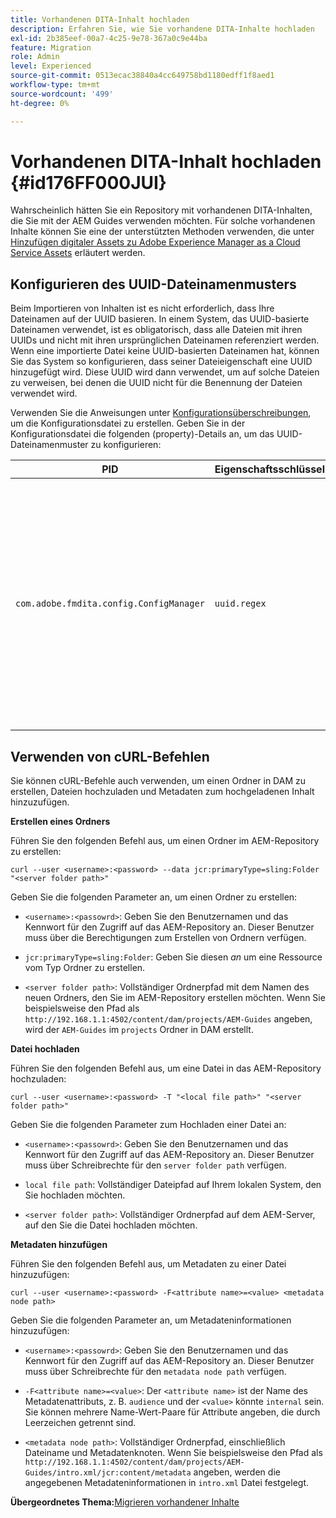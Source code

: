 ```yaml
---
title: Vorhandenen DITA-Inhalt hochladen
description: Erfahren Sie, wie Sie vorhandene DITA-Inhalte hochladen
exl-id: 2b385eef-00a7-4c25-9e78-367a0c9e44ba
feature: Migration
role: Admin
level: Experienced
source-git-commit: 0513ecac38840a4cc649758bd1180edff1f8aed1
workflow-type: tm+mt
source-wordcount: '499'
ht-degree: 0%

---
```


# Vorhandenen DITA-Inhalt hochladen {#id176FF000JUI}

Wahrscheinlich hätten Sie ein Repository mit vorhandenen DITA-Inhalten, die Sie mit der AEM Guides verwenden möchten. Für solche vorhandenen Inhalte können Sie eine der unterstützten Methoden verwenden, die unter [Hinzufügen digitaler Assets zu Adobe Experience Manager as a Cloud Service Assets](https://experienceleague.adobe.com/docs/experience-manager-cloud-service/assets/manage/add-assets.html?lang=de) erläutert werden.

## Konfigurieren des UUID-Dateinamenmusters

Beim Importieren von Inhalten ist es nicht erforderlich, dass Ihre Dateinamen auf der UUID basieren. In einem System, das UUID-basierte Dateinamen verwendet, ist es obligatorisch, dass alle Dateien mit ihren UUIDs und nicht mit ihren ursprünglichen Dateinamen referenziert werden. Wenn eine importierte Datei keine UUID-basierten Dateinamen hat, können Sie das System so konfigurieren, dass seiner Dateieigenschaft eine UUID hinzugefügt wird. Diese UUID wird dann verwendet, um auf solche Dateien zu verweisen, bei denen die UUID nicht für die Benennung der Dateien verwendet wird.

Verwenden Sie die Anweisungen unter [Konfigurationsüberschreibungen](download-install-additional-config-override.md#), um die Konfigurationsdatei zu erstellen. Geben Sie in der Konfigurationsdatei die folgenden \(property\)-Details an, um das UUID-Dateinamenmuster zu konfigurieren:

| PID | Eigenschaftsschlüssel | Eigenschaftswert |
|---|------------|--------------|
| `com.adobe.fmdita.config.ConfigManager` | `uuid.regex` | Zeichenfolge, die den Regex für das UUID-Dateinamenmuster angibt. <br> Wenn eine Datei nicht dem angegebenen Muster folgt, wird eine UUID zur -Eigenschaft der Datei hinzugefügt und alle Verweise auf die Datei werden mit der der Datei zugewiesenen UUID aktualisiert. <br> **Standardwert**: `"^GUID-(?<id>.*)"` |

## Verwenden von cURL-Befehlen

Sie können cURL-Befehle auch verwenden, um einen Ordner in DAM zu erstellen, Dateien hochzuladen und Metadaten zum hochgeladenen Inhalt hinzuzufügen.

**Erstellen eines Ordners**

Führen Sie den folgenden Befehl aus, um einen Ordner im AEM-Repository zu erstellen:

```
curl --user <username>:<password> --data jcr:primaryType=sling:Folder "<server folder path>"
```

Geben Sie die folgenden Parameter an, um einen Ordner zu erstellen:

- `<username>:<passowrd>`: Geben Sie den Benutzernamen und das Kennwort für den Zugriff auf das AEM-Repository an. Dieser Benutzer muss über die Berechtigungen zum Erstellen von Ordnern verfügen.

- `jcr:primaryType=sling:Folder`: Geben Sie diesen *an* um eine Ressource vom Typ Ordner zu erstellen.

- `<server folder path>`: Vollständiger Ordnerpfad mit dem Namen des neuen Ordners, den Sie im AEM-Repository erstellen möchten. Wenn Sie beispielsweise den Pfad als `http://192.168.1.1:4502/content/dam/projects/AEM-Guides` angeben, wird der `AEM-Guides` im `projects` Ordner in DAM erstellt.


**Datei hochladen**

Führen Sie den folgenden Befehl aus, um eine Datei in das AEM-Repository hochzuladen:

```
curl --user <username>:<password> -T "<local file path>" "<server folder path>"
```

Geben Sie die folgenden Parameter zum Hochladen einer Datei an:

- `<username>:<passowrd>`: Geben Sie den Benutzernamen und das Kennwort für den Zugriff auf das AEM-Repository an. Dieser Benutzer muss über Schreibrechte für den `server folder path` verfügen.

- ``local file path``: Vollständiger Dateipfad auf Ihrem lokalen System, den Sie hochladen möchten.

- `<server folder path>`: Vollständiger Ordnerpfad auf dem AEM-Server, auf den Sie die Datei hochladen möchten.


**Metadaten hinzufügen**

Führen Sie den folgenden Befehl aus, um Metadaten zu einer Datei hinzuzufügen:

```
curl --user <username>:<password> -F<attribute name>=<value> <metadata node path>
```

Geben Sie die folgenden Parameter an, um Metadateninformationen hinzuzufügen:

- `<username>:<passowrd>`: Geben Sie den Benutzernamen und das Kennwort für den Zugriff auf das AEM-Repository an. Dieser Benutzer muss über Schreibrechte für den ``metadata node path`` verfügen.

- ``-F<attribute name>=<value>``: Der `<attribute name>` ist der Name des Metadatenattributs, z. B. `audience` und der `<value>` könnte `internal` sein. Sie können mehrere Name-Wert-Paare für Attribute angeben, die durch Leerzeichen getrennt sind.

- `<metadata node path>`: Vollständiger Ordnerpfad, einschließlich Dateiname und Metadatenknoten. Wenn Sie beispielsweise den Pfad als `http://192.168.1.1:4502/content/dam/projects/AEM-Guides/intro.xml/jcr:content/metadata` angeben, werden die angegebenen Metadateninformationen in `intro.xml` Datei festgelegt.


**Übergeordnetes Thema:**&#x200B;[&#x200B; Migrieren vorhandener Inhalte](migrate-content.md)
